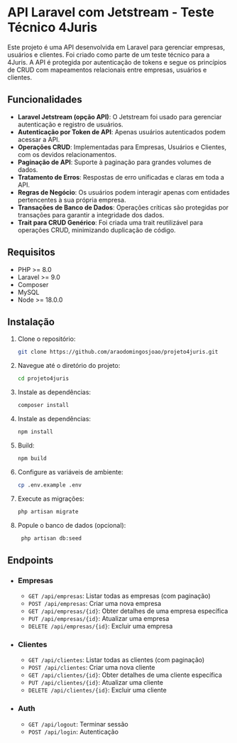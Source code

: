 # API Laravel com Jetstream - Teste Técnico 4Juris

Este projeto é uma API desenvolvida em Laravel para gerenciar empresas, usuários e clientes. Foi criado como parte de um teste técnico para a 4Juris. A API é protegida por autenticação de tokens e segue os princípios de CRUD com mapeamentos relacionais entre empresas, usuários e clientes.

## Funcionalidades

- **Laravel Jetstream (opção API)**: O Jetstream foi usado para gerenciar autenticação e registro de usuários.
- **Autenticação por Token de API**: Apenas usuários autenticados podem acessar a API.
- **Operações CRUD**: Implementadas para Empresas, Usuários e Clientes, com os devidos relacionamentos.
- **Paginação de API**: Suporte à paginação para grandes volumes de dados.
- **Tratamento de Erros**: Respostas de erro unificadas e claras em toda a API.
- **Regras de Negócio**: Os usuários podem interagir apenas com entidades pertencentes à sua própria empresa.
- **Transações de Banco de Dados**: Operações críticas são protegidas por transações para garantir a integridade dos dados.
- **Trait para CRUD Genérico**: Foi criada uma trait reutilizável para operações CRUD, minimizando duplicação de código.

## Requisitos

- PHP >= 8.0
- Laravel >= 9.0
- Composer
- MySQL
- Node >= 18.0.0

## Instalação

1. Clone o repositório:
   ```bash
   git clone https://github.com/araodomingosjoao/projeto4juris.git
2. Navegue até o diretório do projeto:
   ```bash
   cd projeto4juris
3. Instale as dependências:
   ```bash
   composer install
4. Instale as dependências:
   ```bash
   npm install
4. Build:
   ```bash
   npm build
5. Configure as variáveis de ambiente:
   ```bash
   cp .env.example .env
6. Execute as migrações:
   ```bash
   php artisan migrate
7. Popule o banco de dados (opcional):
   ```bash
    php artisan db:seed

## Endpoints

- ### Empresas
    - `GET /api/empresas`: Listar todas as empresas (com paginação)
    - `POST /api/empresas`: Criar uma nova empresa
    - `GET /api/empresas/{id}`: Obter detalhes de uma empresa específica
    - `PUT /api/empresas/{id}`: Atualizar uma empresa
    - `DELETE /api/empresas/{id}`: Excluir uma empresa

- ### Clientes
    - `GET /api/clientes`: Listar todas as clientes (com paginação)
    - `POST /api/clientes`: Criar uma nova cliente
    - `GET /api/clientes/{id}`: Obter detalhes de uma cliente específica
    - `PUT /api/clientes/{id}`: Atualizar uma cliente
    - `DELETE /api/clientes/{id}`: Excluir uma cliente

- ### Auth
    - `GET /api/logout`: Terminar sessão
    - `POST /api/login`: Autenticação
